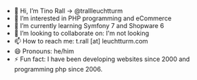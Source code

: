 - 👋 Hi, I’m Tino Rall -> @trallleuchtturm
- 👀 I’m interested in PHP programming and eCommerce
- 🌱 I’m currently learning Symfony 7 and Shopware 6
- 💞️ I’m looking to collaborate on: I'm not looking
- 📫 How to reach me: t.rall [at] leuchtturm.com
- 😄 Pronouns: he/him
- ⚡ Fun fact: I have been developing websites since 2000 and programming php since 2006.

<!---
trallleuchtturm/trallleuchtturm is a ✨ special ✨ repository because its `README.md` (this file) appears on your GitHub profile.
You can click the Preview link to take a look at your changes.
--->
